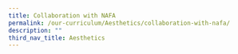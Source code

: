 ```yaml
---
title: Collaboration with NAFA
permalink: /our-curriculum/Aesthetics/collaboration-with-nafa/
description: ""
third_nav_title: Aesthetics
---
```

